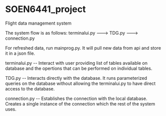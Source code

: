 # SOEN6441_project
Flight data management system

The system flow is as follows:
terminalui.py ---> TDG.py ---> connection.py

For refreshed data, run mainprog.py. It will pull new data from api and store it in a json file.

terminalui.py -- Interact with user providing list of tables available on database and the opertions that can be performed on individual tables.

TDG.py -- Interacts directly with the database. It runs parameterized queries on the database without allowing the terminalui.py to have direct access to the database.

connection.py -- Establishes the connection with the local database. Creates a single instance of the connection which the rest of the system uses.
